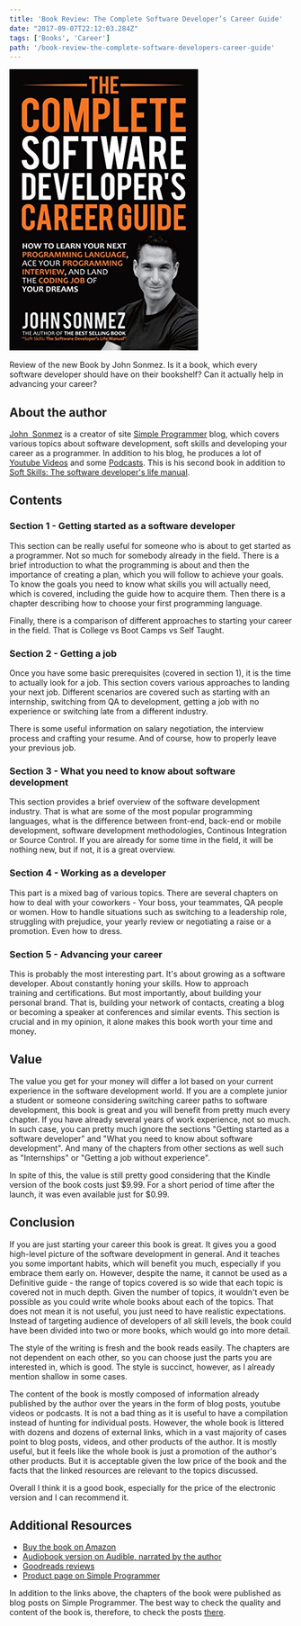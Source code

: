 ```yaml
---
title: 'Book Review: The Complete Software Developer’s Career Guide'
date: "2017-09-07T22:12:03.284Z"
tags: ['Books', 'Career']
path: '/book-review-the-complete-software-developers-career-guide'
---
```

![career-guide](./career-guide.jpg)

Review of the new Book by John Sonmez. Is it a book, which every software developer should have on their bookshelf? Can it actually help in advancing your career?

About the author
----------------

[John  Sonmez](https://twitter.com/jsonmez) is a creator of site [Simple Programmer](https://simpleprogrammer.com/) blog, which covers various topics about software development, soft skills and developing your career as a programmer. In addition to his blog, he produces a lot of [Youtube Videos](https://www.youtube.com/user/jsonmez) and some [Podcasts](https://simpleprogrammer.com/podcasts/). This is his second book in addition to [Soft Skills: The software developer\'s life manual](https://www.amazon.com/Soft-Skills-software-developers-manual/dp/1617292397).

Contents
--------

### Section 1 - Getting started as a software developer

This section can be really useful for someone who is about to get started as a programmer. Not so much for somebody already in the field. There is a brief introduction to what the programming is about and then the importance of creating a plan, which you will follow to achieve your goals. To know the goals you need to know what skills you will actually need, which is covered, including the guide how to acquire them. Then there is a chapter describing how to choose your first programming language.

Finally, there is a comparison of different approaches to starting your career in the field. That is College vs Boot Camps vs Self Taught.

### Section 2 - Getting a job

Once you have some basic prerequisites (covered in section 1), it is the time to actually look for a job. This section covers various approaches to landing your next job. Different scenarios are covered such as starting with an internship, switching from QA to development, getting a job with no experience or switching late from a different industry.

There is some useful information on salary negotiation, the interview process and crafting your resume. And of course, how to properly leave your previous job.

### Section 3 - What you need to know about software development

This section provides a brief overview of the software development industry. That is what are some of the most popular programming languages, what is the difference between front-end, back-end or mobile development, software development methodologies, Continous Integration or Source Control. If you are already for some time in the field, it will be nothing new, but if not, it is a great overview.

### Section 4 - Working as a developer

This part is a mixed bag of various topics. There are several chapters on how to deal with your coworkers - Your boss, your teammates, QA people or women. How to handle situations such as switching to a leadership role, struggling with prejudice, your yearly review or negotiating a raise or a promotion. Even how to dress.

### Section 5 - Advancing your career

This is probably the most interesting part. It\'s about growing as a software developer. About constantly honing your skills. How to approach training and certifications. But most importantly, about building your personal brand. That is, building your network of contacts, creating a blog or becoming a speaker at conferences and similar events. This section is crucial and in my opinion, it alone makes this book worth your time and money.

Value
-----

The value you get for your money will differ a lot based on your current experience in the software development world. If you are a complete junior a student or someone considering switching career paths to software development, this book is great and you will benefit from pretty much every chapter. If you have already several years of work experience, not so much. In such case, you can pretty much ignore the sections \"Getting started as a software developer\" and \"What you need to know about software development\". And many of the chapters from other sections as well such as \"Internships\" or \"Getting a job without experience\".

In spite of this, the value is still pretty good considering that the Kindle version of the book costs just \$9.99. For a short period of time after the launch, it was even available just for \$0.99.

Conclusion
----------

If you are just starting your career this book is great. It gives you a good high-level picture of the software development in general. And it teaches you some important habits, which will benefit you much, especially if you embrace them early on. However, despite the name, it cannot be used as a Definitive guide - the range of topics covered is so wide that each topic is covered not in much depth. Given the number of topics, it wouldn\'t even be possible as you could write whole books about each of the topics. That does not mean it is not useful, you just need to have realistic expectations. Instead of targeting audience of developers of all skill levels, the book could have been divided into two or more books, which would go into more detail.

The style of the writing is fresh and the book reads easily. The chapters are not dependent on each other, so you can choose just the parts you are interested in, which is good. The style is succinct, however, as I already mention shallow in some cases.

The content of the book is mostly composed of information already published by the author over the years in the form of blog posts, youtube videos or podcasts. It is not a bad thing as it is useful to have a compilation instead of hunting for individual posts. However, the whole book is littered with dozens and dozens of external links, which in a vast majority of cases point to blog posts, videos, and other products of the author. It is mostly useful, but it feels like the whole book is just a promotion of the author\'s other products. But it is acceptable given the low price of the book and the facts that the linked resources are relevant to the topics discussed.

Overall I think it is a good book, especially for the price of the electronic version and I can recommend it.

Additional Resources
--------------------

-   [Buy the book on Amazon](https://www.amazon.com/Complete-Software-Developers-Career-Guide/dp/0999081411/ref=pd_zg_rss_nr_b_4011_9)
-   [Audiobook version on Audible, narrated by the author](https://www.audible.com.au/pd/Business/The-Complete-Software-Developers-Career-Guide-Audiobook/B078J7FZ8C)
-   [Goodreads reviews](https://www.goodreads.com/book/show/35674293-the-complete-software-developer-s-career-guide)
-   [Product page on Simple Programmer](https://simpleprogrammer.com/products/careerguide/)

In addition to the links above, the chapters of the book were published as blog posts on Simple Programmer. The best way to check the quality and content of the book is, therefore, to check the posts [there](https://simpleprogrammer.com/?s=career+guide).
